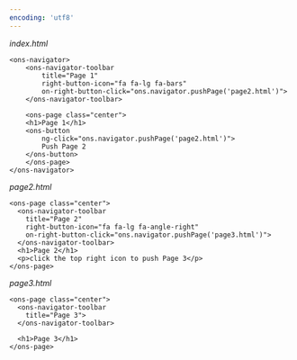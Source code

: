 ```yaml
---
encoding: 'utf8'
---
```


*index.html*

    <ons-navigator>
        <ons-navigator-toolbar 
            title="Page 1"
            right-button-icon="fa fa-lg fa-bars"
            on-right-button-click="ons.navigator.pushPage('page2.html')">      
        </ons-navigator-toolbar>
        
        <ons-page class="center">
        <h1>Page 1</h1>
        <ons-button 
            ng-click="ons.navigator.pushPage('page2.html')">
            Push Page 2
        </ons-button>
        </ons-page>
    </ons-navigator>  



*page2.html*

    <ons-page class="center">
      <ons-navigator-toolbar 
        title="Page 2" 
        right-button-icon="fa fa-lg fa-angle-right" 
        on-right-button-click="ons.navigator.pushPage('page3.html')">      
      </ons-navigator-toolbar>
      <h1>Page 2</h1>
      <p>click the top right icon to push Page 3</p>
    </ons-page>



*page3.html*

    <ons-page class="center">
      <ons-navigator-toolbar 
        title="Page 3">
      </ons-navigator-toolbar>

      <h1>Page 3</h1>
    </ons-page>
